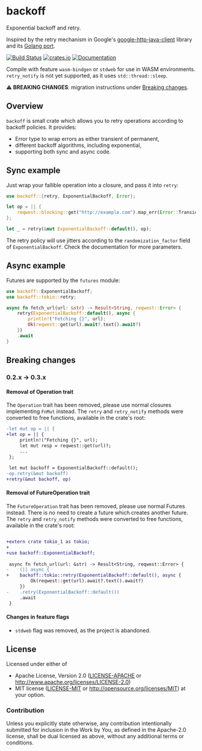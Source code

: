 # backoff

Exponential backoff and retry.

Inspired by the retry mechanism in Google's [google-http-java-client](https://github.com/google/google-http-java-client) library and
its [Golang port](https://github.com/cenkalti/backoff).

[![Build Status](https://travis-ci.org/ihrwein/backoff.svg?branch=master)](https://travis-ci.org/ihrwein/backoff)
[![crates.io](http://meritbadge.herokuapp.com/backoff)](https://crates.io/crates/backoff)
[![Documentation](https://docs.rs/backoff/badge.svg)](https://docs.rs/backoff)

Compile with feature `wasm-bindgen` or `stdweb` for use in WASM environments. `retry_notify` is not yet supported, as it uses `std::thread::sleep`.

:warning: **BREAKING CHANGES**: migration instructions under [Breaking changes](#breaking-changes).

## Overview

`backoff` is small crate which allows you to retry operations according to backoff policies. It provides:

* Error type to wrap errors as either transient of permanent,
* different backoff algorithms, including exponential,
* supporting both sync and async code.

## Sync example

Just wrap your fallible operation into a closure, and pass it into `retry`:

```rust
use backoff::{retry, ExponentialBackoff, Error};

let op = || {
    reqwest::blocking::get("http://example.com").map_err(Error::Transient)
};

let _ = retry(&mut ExponentialBackoff::default(), op);
```

The retry policy will use jitters according to the `randomization_factor` field of `ExponentialBackoff`. Check the documentation for more parameters.

## Async example

Futures are supported by the `futures` module:

```rust
use backoff::ExponentialBackoff;
use backoff::tokio::retry;

async fn fetch_url(url: &str) -> Result<String, reqwest::Error> {
    retry(ExponentialBackoff::default(), async {
        println!("Fetching {}", url);
        Ok(reqwest::get(url).await?.text().await?)
    })
    .await
}
```

## Breaking changes

### 0.2.x -> 0.3.x

#### Removal of Operation trait

The `Operation` trait has been removed, please use normal closures implementing `FnMut` instead. The `retry` and `retry_notify` methods were converted to free functions, available in the crate's root:  

```diff
-let mut op = || {
+let op = || {
     println!("Fetching {}", url);
     let mut resp = reqwest::get(url)?;
     ...
 };
 
 let mut backoff = ExponentialBackoff::default();
-op.retry(&mut backoff)
+retry(&mut backoff, op)
```

#### Removal of FutureOperation trait

The `FutureOperation` trait has been removed, please use normal Futures instead. There is no need to create a future which creates another future. The `retry` and `retry_notify` methods were converted to free functions, available in the crate's root:

```diff

+extern crate tokio_1 as tokio;
+
+use backoff::ExponentialBackoff;
 
 async fn fetch_url(url: &str) -> Result<String, reqwest::Error> {
-    (|| async {
+    backoff::tokio::retry(ExponentialBackoff::default(), async {
         Ok(reqwest::get(url).await?.text().await?)
     })
-    .retry(ExponentialBackoff::default())
     .await
 }
```

#### Changes in feature flags

* `stdweb` flag was removed, as the project is abandoned.

## License

Licensed under either of
 * Apache License, Version 2.0 ([LICENSE-APACHE](LICENSE-APACHE) or http://www.apache.org/licenses/LICENSE-2.0)
 * MIT license ([LICENSE-MIT](LICENSE-MIT) or http://opensource.org/licenses/MIT)
at your option.

### Contribution

Unless you explicitly state otherwise, any contribution intentionally submitted
for inclusion in the Work by You, as defined in the Apache-2.0 license, shall be dual licensed as above, without any
additional terms or conditions.

